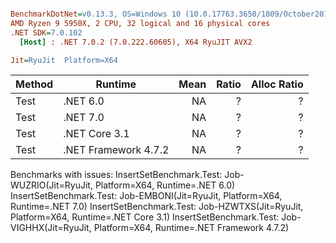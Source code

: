 ``` ini

BenchmarkDotNet=v0.13.3, OS=Windows 10 (10.0.17763.3650/1809/October2018Update/Redstone5), VM=Hyper-V
AMD Ryzen 9 5950X, 2 CPU, 32 logical and 16 physical cores
.NET SDK=7.0.102
  [Host] : .NET 7.0.2 (7.0.222.60605), X64 RyuJIT AVX2

Jit=RyuJit  Platform=X64  

```
| Method |              Runtime | Mean | Ratio | Alloc Ratio |
|------- |--------------------- |-----:|------:|------------:|
|   Test |             .NET 6.0 |   NA |     ? |           ? |
|   Test |             .NET 7.0 |   NA |     ? |           ? |
|   Test |        .NET Core 3.1 |   NA |     ? |           ? |
|   Test | .NET Framework 4.7.2 |   NA |     ? |           ? |

Benchmarks with issues:
  InsertSetBenchmark.Test: Job-WUZRIO(Jit=RyuJit, Platform=X64, Runtime=.NET 6.0)
  InsertSetBenchmark.Test: Job-EMBONI(Jit=RyuJit, Platform=X64, Runtime=.NET 7.0)
  InsertSetBenchmark.Test: Job-HZWTXS(Jit=RyuJit, Platform=X64, Runtime=.NET Core 3.1)
  InsertSetBenchmark.Test: Job-VIGHHX(Jit=RyuJit, Platform=X64, Runtime=.NET Framework 4.7.2)
